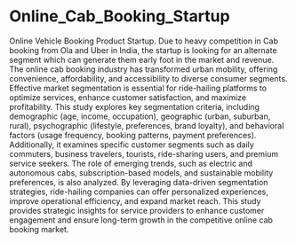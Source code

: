 # Online_Cab_Booking_Startup
Online Vehicle Booking Product Startup. Due to heavy competition in Cab booking from Ola and Uber in India, the startup is looking for an alternate segment which can generate them early foot in the market and revenue.
The online cab booking industry has transformed urban mobility, offering convenience, affordability, and accessibility to diverse consumer segments. Effective market segmentation is essential for ride-hailing platforms to optimize services, enhance customer satisfaction, and maximize profitability. This study explores key segmentation criteria, including demographic (age, income, occupation), geographic (urban, suburban, rural), psychographic (lifestyle, preferences, brand loyalty), and behavioral factors (usage frequency, booking patterns, payment preferences). Additionally, it examines specific customer segments such as daily commuters, business travelers, tourists, ride-sharing users, and premium service seekers. The role of emerging trends, such as electric and autonomous cabs, subscription-based models, and sustainable mobility preferences, is also analyzed. By leveraging data-driven segmentation strategies, ride-hailing companies can offer personalized experiences, improve operational efficiency, and expand market reach. This study provides strategic insights for service providers to enhance customer engagement and ensure long-term growth in the competitive online cab booking market.
